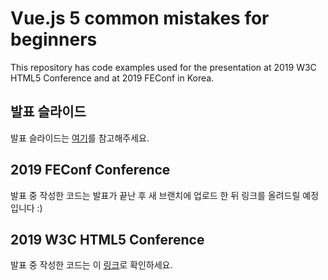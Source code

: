 # Vue.js 5 common mistakes for beginners

This repository has code examples used for the presentation at 2019 W3C HTML5 Conference and at 2019 FEConf in Korea.

## 발표 슬라이드

발표 슬라이드는 [여기](https://github.com/joshua1988/vue-five-common-mistakes/blob/master/pdf/2019_FEConf_%EC%9E%A5%EA%B8%B0%ED%9A%A8.pdf)를 참고해주세요.

## 2019 FEConf Conference

발표 중 작성한 코드는 발표가 끝난 후 새 브랜치에 업로드 한 뒤 링크를 올려드릴 예정입니다 :)

## 2019 W3C HTML5 Conference

발표 중 작성한 코드는 이 [링크](https://github.com/joshua1988/vue-five-common-mistakes/commit/c6981c8d03bcf98550620c47b4f8b685a2e962f5)로 확인하세요.
